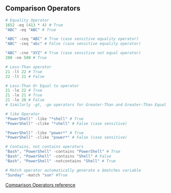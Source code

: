 ## Comparison Operators
```powershell
# Equality Operator
1652 -eq (413 * 4) # True
"ABC" -eq "ABC" # True

"ABC" -ceq "ABC" # True (case sensitive equality operator)
"ABC" -ceq "abc" # False (case sensitive equality operator)

"ABC" -cne "XYZ" # True (case sensitive not equal operator)
200 -ne 500 # True

# Less-Than operator
21 -lt 22 # True 
22 -lt 21 # False 

# Less-Than Or Equal to operator
21 -le 22 # True 
21 -le 21 # True 
21 -le 20 # False 
# Similarly -gt, -ge operators for Greater-Than and Greater-Than Equal to

# like Operator
"PowerShell" -like "*shell" # True
"PowerShell" -clike "*shell" # False (case sensitive)

"PowerShell" -like "power*" # True
"PowerShell" -clike "power*" # False (case sensitive)

# Contains, not contains operators
"Bash", "PowerShell" -contains "PowerShell" # True
"Bash", "PowerShell" -contains "Shell" # False 
"Bash", "PowerShell" -notcontains "Shell" # True

# Match operator automatically generate a $matches variable
"Sunday" -match "sun" #True

```
[Comparison Operators reference](https://docs.microsoft.com/en-us/powershell/module/microsoft.powershell.core/about/about_comparison_operators?view=powershell-6)